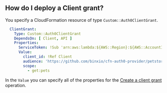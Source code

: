 ## How do I deploy a Client grant?
You specify a CloudFormation resource of type `Custom::Auth0ClientGrant`.

```yaml
  ClientGrant:
    Type: Custom::Auth0ClientGrant
    DependsOn: [ Client, API ]
    Properties:
      ServiceToken: !Sub 'arn:aws:lambda:${AWS::Region}:${AWS::AccountId}:function:cfn-auth0-provider'
      Value: 
        client_id: !Ref Client
        audience: 'https://github.com/binxio/cfn-auth0-provider/petstore'
        scope:
          - get:pets
```
In the `Value` you can specify all of the properties for the [Create a client grant](https://auth0.com/docs/api/management/v2#!/Client_Grants/post_client_grants) operation.

